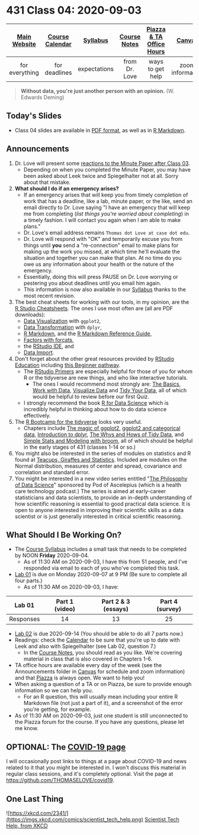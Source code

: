 # 431 Class 04: 2020-09-03

[Main Website](https://thomaselove.github.io/431/) | [Course Calendar](https://thomaselove.github.io/431/calendar.html) | [Syllabus](https://thomaselove.github.io/431-2020-syllabus/) | [Course Notes](https://thomaselove.github.io/431-notes/) | [Piazza & TA Office Hours](https://thomaselove.github.io/431/contact.html) | [Canvas](https://canvas.case.edu) | [Data and Code](https://thomaselove.github.io/431/data_index.html)
:-----------: | :--------------: | :----------: | :---------: | :-------------: | :-----------: | :------------:
for everything | for deadlines | expectations | from Dr. Love | ways to get help | zoom information | for downloads

> **Without data, you're just another person with an opinion.** (W. Edwards Deming)

## Today's Slides

- Class 04 slides are available in [PDF format](https://github.com/THOMASELOVE/431-2020/blob/master/classes/class04/431_class-04-slides_2020.pdf), as well as in [R Markdown](https://github.com/THOMASELOVE/431-2020/blob/master/classes/class04/431_class-04-slides_2020.Rmd).

## Announcements

1. Dr. Love will present some [reactions to the Minute Paper after Class 03](https://github.com/THOMASELOVE/431-2020/tree/master/minutepapers).
    - Depending on when you completed the Minute Paper, you may have been asked about Leek twice and Spiegelhalter not at all. Sorry about that mistake.
2. **What should I do if an emergency arises?**
    - If an emergency arises that will keep you from timely completion of work that has a deadline, like a lab, minute paper, or the like, send an email directly to Dr. Love saying "I have an emergency that will keep me from completing (*list things you're worried about completing*) in a timely fashion. I will contact you again when I am able to make plans." 
    - Dr. Love's email address remains `Thomas dot Love at case dot edu`.
    - Dr. Love will respond with "OK" and temporarily excuse you from things until **you** send a "re-connection" email to make plans for making up the work you missed, at which time he'll evaluate the situation and together you can make that plan. At no time do you owe us any information about your health or the nature of the emergency.
    - Essentially, doing this will press PAUSE on Dr. Love worrying or pestering you about deadlines until you email him again. 
    - This information is now also available in our [Syllabus](https://thomaselove.github.io/431-2020-syllabus/) thanks to the most recent revision.
3. The best cheat sheets for working with our tools, in my opinion, are the [R Studio Cheatsheets](https://rstudio.com/resources/cheatsheets/).  The ones I use most often are (all are PDF downloads):
    - [Data Visualization](https://github.com/rstudio/cheatsheets/raw/master/data-visualization-2.1.pdf) with `ggplot2`, 
    - [Data Transformation](https://github.com/rstudio/cheatsheets/raw/master/data-transformation.pdf) with `dplyr`, 
    - [R Markdown](https://github.com/rstudio/cheatsheets/raw/master/rmarkdown-2.0.pdf), and the [R Markdown Reference Guide](https://www.rstudio.com/wp-content/uploads/2015/03/rmarkdown-reference.pdf), 
    - [Factors with forcats](https://github.com/rstudio/cheatsheets/raw/master/factors.pdf), 
    - the [RStudio IDE](https://github.com/rstudio/cheatsheets/raw/master/rstudio-ide.pdf), and 
    - [Data Import](https://github.com/rstudio/cheatsheets/raw/master/data-import.pdf).
4. Don't forget about the other great resources provided by [RStudio Education](https://education.rstudio.com/) including [this Beginner pathway](https://education.rstudio.com/learn/beginner/).
    - The [RStudio Primers](https://rstudio.cloud/learn/primers) are especially helpful for those of you for whom R or the tidyverse are new things, and who like interactive tutorials. 
        - The ones I would recommend most strongly are: [The Basics](https://rstudio.cloud/learn/primers/1), [Work with Data](https://rstudio.cloud/learn/primers/2), [Visualize Data](https://rstudio.cloud/learn/primers/3) and [Tidy Your Data](https://rstudio.cloud/learn/primers/4), all of which would be helpful to review before our first Quiz.
    - I strongly recommend the book [R for Data Science](https://r4ds.had.co.nz/) which is incredibly helpful in thinking about how to do data science effectively.
5. The [R Bootcamp for the tidyverse](https://r-bootcamp.netlify.app/) looks very useful. 
    - Chapters include [The magic of ggplot2](https://r-bootcamp.netlify.app/chapter1), [ggplot2 and categorical data](https://r-bootcamp.netlify.app/chapter2), [Introduction to dplyr](https://r-bootcamp.netlify.app/chapter3), [The Whys and Hows of Tidy Data](https://r-bootcamp.netlify.app/chapter4), and [Simple Stats and Modeling with broom](https://r-bootcamp.netlify.app/chapter5), all of which should be helpful in the early stages of 431 (classes 1-14 or so.)
6. You might also be interested in the series of modules on statistics and R found at [Teacups, Giraffes and Statistics](https://tinystats.github.io/teacups-giraffes-and-statistics/index.html). Included are modules on the Normal distribution, measures of center and spread, covariance and correlation and standard error.
7. You might be interested in a new video series entitled "[The Philosophy of Data Science](https://www.podofasclepius.com/philosophy-of-data-science)" sponsored by Pod of Ascelepius (which is a health care technology podcast.)  The series is aimed at early-career statisticians and data scientists, to provide an in-depth understanding of how scientific reasoning is essential to good practical data science. It is open to anyone interested in improving their scientific skills as a data scientist or is just generally interested in critical scientific reasoning.

## What Should I Be Working On?

- The [Course Syllabus](https://thomaselove.github.io/431-2020-syllabus/) includes a small task that needs to be completed by NOON **Friday** 2020-09-04. 
    - As of 11:30 AM on 2020-09-03, I have this from 51 people, and I've responded via email to each of you who've completed this task.
- [Lab 01](https://github.com/THOMASELOVE/431-2020/blob/master/labs/lab01/lab01.md) is due on Monday 2020-09-07 at 9 PM (Be sure to complete all four parts.)
    - As of 11:30 AM on 2020-09-03, I have:

Lab 01 | Part 1 (video) | Part 2 & 3 (essays) | Part 4 (survey)
:------: | :------: | :----------------: | :---------:
Responses | 14 | 13 | 25

- [Lab 02](https://github.com/THOMASELOVE/431-2020/blob/master/labs/lab02/lab02.md) is due 2020-09-14 (You should be able to do all 7 parts now.)
- Readings: check the [Calendar](https://thomaselove.github.io/431/calendar.html) to be sure that you're up to date with Leek and also with Spiegelhalter (see Lab 02, question 7.)
    - In the [Course Notes](https://thomaselove.github.io/431-notes/), you should read as you like. We're covering material in class that is also covered in Chapters 1-6.
- TA office hours are available every day of the week (see the Announcements folder in [Canvas](https://canvas.case.edu) for schedule and zoom information) and that [Piazza](https://piazza.com/case/fall2020/pqhs431) is always open. We want to help you!
- When asking a question of a TA or on Piazza, be sure to provide enough information so we can help you. 
    - For an R question, this will usually mean including your entire R Markdown file (not just a part of it), and a screenshot of the error you're getting, for example.
- As of 11:30 AM on 2020-09-03, just one student is still unconnected to the Piazza forum for the course. If you have any questions, please let me know.

## OPTIONAL: The [COVID-19 page](https://github.com/THOMASELOVE/covid19)

I will occasionally post links to things at a page about COVID-19 and news related to it that you might be interested in. I won't discuss this material in regular class sessions, and it's completely optional. Visit the page at https://github.com/THOMASELOVE/covid19.

## One Last Thing

![https://xkcd.com/2341/](https://imgs.xkcd.com/comics/scientist_tech_help.png) [Scientist Tech Help, from XKCD](https://xkcd.com/2341/)
